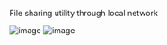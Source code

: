 
File sharing utility through local network


![image](https://user-images.githubusercontent.com/45882101/225323341-089d73da-56e2-4f54-ada1-6cd5a85e4a5a.png)
![image](https://user-images.githubusercontent.com/45882101/225323372-cbc9595b-a7fd-4049-b8ad-a6a1633ff06d.png)
